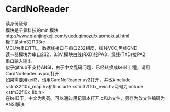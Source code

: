 # CardNoReader
读身份证号   
模块是千景科技的mini模块   
http://www.qianjingkeji.com/yueduqimozu/xiaomokuai.html   
板子是stm32f103rc  
MCU为串口TTL，数据线接口与串口232相反，红线VCC,黑线GND    
读卡器模块为串口232，3.3V,模块白线(RXD)接PA3，绿线(TXD)接PA2   
串口输入输出   
似乎github不支持ANSI，由于中文乱码问题，已经转换成keil4工程，请用CardNoReader.uvproj打开  
如果需要用keil3，请用CardNoReader.uv2打开，并改#include <stm32f10x_map.h>和#include <stm32f10x_nvic.h>两句为include <stm32f10x_lib.h>  
在keil3下，中文为乱码，可以通过用记事本打开.c和.h文件，另存为改文件编码为ANSI解决
